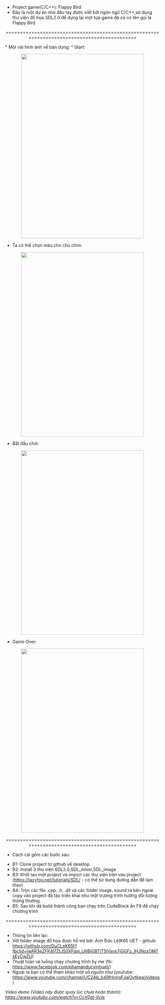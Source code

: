 * Project game(C/C++): Flappy Bird
* Đây là một dự án nhỏ đầu tay được viết bởi ngôn ngữ C/C++,sử dụng thư viện đồ họa SDL2.0 để dựng lại một tựa game đã cũ có tên gọi là Flappy Bird
<p align="center">============================================================================================</p>
* Một vài hình ảnh về bản dựng:
* Start:
<p align="center"> 
<img width="400" height="600" src="https://user-images.githubusercontent.com/66615495/175663409-655e0844-e754-4693-b7c9-3239360acff1.png">
</p>

* Ta có thể chọn màu cho chú chim:
<p align="center"> 
<img width="400" height="600" src="https://user-images.githubusercontent.com/66615495/175664253-f6207e50-82b4-4d63-9698-d32e1cc842a3.png">
</p>

* Bắt đầu chơi:
<p align="center"> 
<img width="400" height="600" src="https://user-images.githubusercontent.com/66615495/175664773-8268eaa6-4004-48dd-ae38-e0a17b56b466.png">
</p>

* Game Over:
<p align="center"> 
<img width="400" height="600" src="https://user-images.githubusercontent.com/66615495/175665063-e9d722c7-224d-49fe-93b8-71591047606d.png">
</p>

<p align="center">============================================================================================</p>

* Cách cài gồm các bước sau:
+ B1: Clone project từ github về desktop
+ B2: Install 3 thư viện SDL2.0,SDL_mixer,SDL_image 
+ B3: Khởi tạo một project và import các thư viện trên vào project (https://lazyfoo.net/tutorials/SDL/ - có thể sử dụng đường dẫn để làm theo)
+ B4: Trộn các file .cpp, .h, .dll và các folder image, sound ra bên ngoài copy vào project đã tạo triển khai như một trương trình hướng đối tượng thông thường.
+ B5: Sau khi dã build thành công bạn chạy trên CodeBlock ấn F9 để chạy chương trình
 
<p align="center">============================================================================================</p>

* Thông tin liên lạc:
* Với folder image đồ họa được hỗ trợ bởi: Anh Đức Lê(K65 UET - github: https://github.com/DuCLeK65t?fbclid=IwAR3eZFK4l7ZtJS0XFqpj_U6BiGBTiT5lVavs7jGGFz_iHJNozOM7sEvCwZU)
* Thuật toán và luồng chạy chương trình by me (fb: https://www.facebook.com/phamanducvinhuet/)
* Ngoài ra bạn có thể tham khảo một số nguồn như (youtube: https://www.youtube.com/channel/UC2Ab_b49frkmgFJajOvtkpw/videos)

*Video demo (Video này được quay lúc chưa hoàn thành): https://www.youtube.com/watch?v=CcX0gt-0cts*

